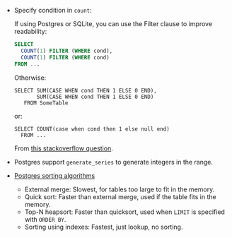  - Specify condition in `count`:
   
   If using Postgres or SQLite, you can use the Filter clause to improve readability:


   ```sql
   SELECT
     COUNT(1) FILTER (WHERE cond),
     COUNT(1) FILTER (WHERE cond)
   FROM ...
   ```

   Otherwise:

   ```
   SELECT SUM(CASE WHEN cond THEN 1 ELSE 0 END),
          SUM(CASE WHEN cond THEN 1 ELSE 0 END)
      FROM SomeTable
   ```

   or:

   ```
   SELECT COUNT(case when cond then 1 else null end)
     FROM ...
   ```
   
   From [this stackoverflow question](https://stackoverflow.com/questions/1400078/is-it-possible-to-specify-condition-in-count).
 - Postgres support `generate_series` to generate integers in the range.
 - [Postgres sorting algorithms](https://madusudanan.com/blog/all-you-need-to-know-about-sorting-in-postgres/)
   
    - External merge: Slowest, for tables too large to fit in the memory.
    - Quick sort: Faster than external merge, used if the table fits in the memory.
    - Top-N heapsort: Faster than quicksort,  used when `LIMIT` is specified with `ORDER BY`.
    - Sorting using indexes: Fastest, just lookup, no sorting.
